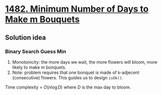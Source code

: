 # [1482. Minimum Number of Days to Make m Bouquets](https://leetcode.com/problems/minimum-number-of-days-to-make-m-bouquets/description/)

## Solution idea
### Binary Search Guess Min
1. Monotonicity: the more days we wait, the more flowers will bloom, more likely to make m bonquets.
2. Note: problem requires that one bonquet is made of k-adjecent (consecutive) flowers. This guides us to design `isOk()`.

Time complexity = $O(n \log D)$ where $D$ is the max day to bloom.